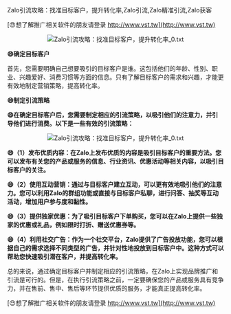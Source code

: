 Zalo引流攻略：找准目标客户，提升转化率,Zalo引流,Zalo精准引流,Zalo获客

[😍想了解推广相关软件的朋友请登录 http://www.vst.tw](http://www.vst.tw)

 <center><img src="https://vst.tw/MP4/tuiguang/png/6.png" alt="Zalo引流攻略：找准目标客户，提升转化率_0.txt"></center>

**😄确定目标客户**

首先，您需要明确自己想要吸引的目标客户是谁。这包括他们的年龄、性别、职业、兴趣爱好、消费习惯等方面的信息。只有了解目标客户的需求和兴趣，才能更有效地制定营销策略，提高转化率。

**😄制定引流策略**

**😄在确定目标客户后，您需要制定相应的引流策略，以吸引他们的注意力，并引导他们进行消费。以下是一些有效的引流策略：**

 <center><img src="https://vst.tw/MP4/tuiguang/png/0.png" alt="Zalo引流攻略：找准目标客户，提升转化率_0.txt"></center>

**😄（1）发布优质内容：在Zalo上发布优质的内容是吸引目标客户的重要方法。您可以发布有关您的产品或服务的信息、行业资讯、优惠活动等相关内容，以吸引目标客户的关注。**

**😄（2）使用互动营销：通过与目标客户建立互动，可以更有效地吸引他们的注意力。您可以利用Zalo的群组功能或直接与目标客户私聊，进行问答、抽奖等互动活动，增加用户参与度和黏性。**

**😄（3）提供独家优惠：为了吸引目标客户下单购买，您可以在Zalo上提供一些独家的优惠或礼品，例如限时打折、赠送优惠券等。**

**😄（4）利用社交广告：作为一个社交平台，Zalo提供了广告投放功能，您可以根据自己的需求选择不同类型的广告，并针对性地投放到目标客户中。这种方式可以帮助您快速吸引潜在客户，并提高转化率。**

总的来说，通过确定目标客户并制定相应的引流策略，在Zalo上实现品牌推广和引流是可行的。但是，在执行引流策略之前，一定要确保您的产品或服务具有竞争力，并在售前、售中、售后等环节提供优质的服务，才能真正提高转化率。

[😍想了解推广相关软件的朋友请登录 http://www.vst.tw](http://www.vst.tw)



